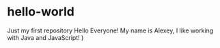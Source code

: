 # hello-world
Just my first repository
Hello Everyone!
My name is Alexey, I like working with Java and JavaScript! )
